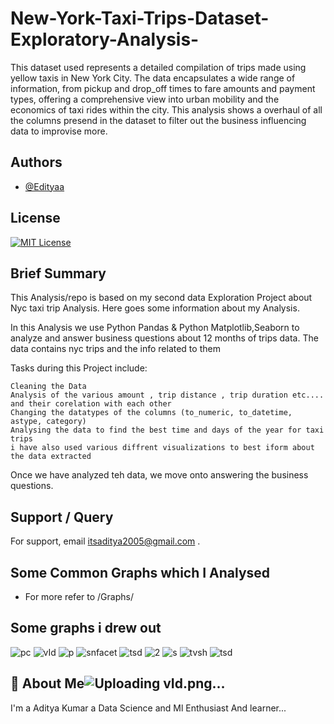 # New-York-Taxi-Trips-Dataset-Exploratory-Analysis-
This dataset used represents a detailed compilation of trips made using yellow taxis in New York City. The data encapsulates a wide range of information, from pickup and drop_off times to fare amounts and payment types, offering a comprehensive view into urban mobility and the economics of taxi rides within the city.
This analysis shows a overhaul of all the columns presend in the dataset to filter out the business influencing data to improvise more. 

## Authors

- [@Edityaa](https://github.com/Edityaa?tab=repositories)

## License

[![MIT License](https://img.shields.io/badge/License-MIT-green.svg)](https://choosealicense.com/licenses/mit/)



## Brief Summary

This Analysis/repo  is based on my second data Exploration Project about Nyc taxi trip Analysis. Here goes some information about my Analysis.

In this Analysis we use Python Pandas & Python Matplotlib,Seaborn to analyze and answer business questions about 12 months  of trips data. The data contains  nyc trips and the info related to them

Tasks during this Project include:

    Cleaning the Data
    Analysis of the various amount , trip distance , trip duration etc.... and their corelation with each other
    Changing the datatypes of the columns (to_numeric, to_datetime, astype, category)
    Analysing the data to find the best time and days of the year for taxi trips
    i have also used various diffrent visualizations to best iform about the data extracted

Once we have analyzed teh data, we move onto answering the business questions.

## Support / Query

For support, email itsaditya2005@gmail.com .


## Some Common Graphs which I Analysed
- For more refer to /Graphs/

## Some graphs i drew out
![pc](https://github.com/Edityaa/New-York-Taxi-Trips-Dataset-Exploratory-Analysis-/assets/152017045/eae66722-aef4-4d79-a8fc-32685f975fb7)
![vId](https://github.com/Edityaa/New-York-Taxi-Trips-Dataset-Exploratory-Analysis-/assets/152017045/16c056f6-4d6e-4523-964d-9ee744644286)
![p](https://github.com/Edityaa/New-York-Taxi-Trips-Dataset-Exploratory-Analysis-/assets/152017045/bfa7e04d-da29-4cce-9467-f8ebfc5d8ea1)
![snfacet](https://github.com/Edityaa/New-York-Taxi-Trips-Dataset-Exploratory-Analysis-/assets/152017045/a7c3e948-fb9d-4233-b637-fa80a86ab2f1)
![tsd](https://github.com/Edityaa/New-York-Taxi-Trips-Dataset-Exploratory-Analysis-/assets/152017045/5e6ccaa1-3c2e-49c7-bfce-c10bcda0cb98)
![2](https://github.com/Edityaa/New-York-Taxi-Trips-Dataset-Exploratory-Analysis-/assets/152017045/fed081a6-77b3-4802-a5eb-cf90a3f60f26)
![s](https://github.com/Edityaa/New-York-Taxi-Trips-Dataset-Exploratory-Analysis-/assets/152017045/f98f57f2-61bf-4418-83fa-e5fefff0c5ec)
![tvsh](https://github.com/Edityaa/New-York-Taxi-Trips-Dataset-Exploratory-Analysis-/assets/152017045/757bb494-4614-4057-9151-da3c86c23137)
![tsd](https://github.com/Edityaa/New-York-Taxi-Trips-Dataset-Exploratory-Analysis-/assets/152017045/9ccd0c00-f04d-4909-85da-5ea5ffce73ed)


## 🚀 About Me![Uploading vId.png…]()

I'm a Aditya Kumar a Data Science and Ml Enthusiast And learner...
